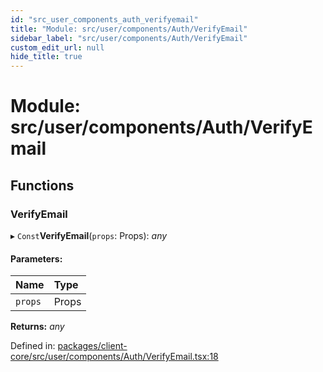 ```yaml
---
id: "src_user_components_auth_verifyemail"
title: "Module: src/user/components/Auth/VerifyEmail"
sidebar_label: "src/user/components/Auth/VerifyEmail"
custom_edit_url: null
hide_title: true
---
```


# Module: src/user/components/Auth/VerifyEmail

## Functions

### VerifyEmail

▸ `Const`**VerifyEmail**(`props`: Props): *any*

#### Parameters:

Name | Type |
:------ | :------ |
`props` | Props |

**Returns:** *any*

Defined in: [packages/client-core/src/user/components/Auth/VerifyEmail.tsx:18](https://github.com/xr3ngine/xr3ngine/blob/673ad6a5f/packages/client-core/src/user/components/Auth/VerifyEmail.tsx#L18)
